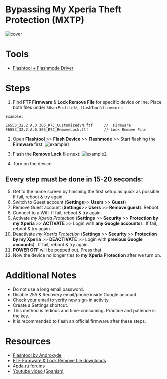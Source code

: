 # Bypassing My Xperia Theft Protection (MXTP)
![cover](https://i.imgur.com/HB6jDjk.jpg)

# Tools
- [Flashtool + Flashmode Driver ](http://www.flashtool.net/downloads.php)

# Steps
1. Find **FTF Firmware** & **Lock Remove File** for specific device online. Place both files under `%UserProfile%\.flashTool\firmwares`
~~~ 
Example:

E6553_32.2.A.0.305_R7C_CustomizedVN.ftf     //  Firmware
E6553_32.2.A.0.305_R7C_RemoveLock.ftf       // Lock Remove File
~~~


2. Open **Flashtool** >> **Flash Device** >> **Flashmode** >> Start flashing the **Firmware** first:
![example1](https://i.imgur.com/lwr8GJO.png)
3. Flash the **Remove Lock** file next:
![example2](https://i.imgur.com/EbYl993.png)

4. Turn on the device 

## Every step must be done in 15-20 seconds:
5. Get to the home screen by finishing the first setup as quick as possible. If fail, reboot & try again.
6. Switch to Guest account (**Settings**>> **Users** >> **Guest**)
7. Remove Guest account (**Settings**>> **Users** >> **Remove guest**). Reboot.
8. Connect to a Wifi. If fail, reboot & try again.
9. Activate *my Xperia Protection* (**Settings** >> **Security** >> **Protection by my Xperia** >> **ACTIVATE** >> Login with **any Google accounts**) . If fail, reboot & try again.
10. Deactivate *my Xperia Protection* (**Settings** >> **Security** >> **Protection by my Xperia** >> **DEACTIVATE** >> Login with **previous Google accounts**) . If fail, reboot & try again.
11. **POWER OFF** will be popped out. Press that.
12. Now the device no longer ties to **my Xperia Protection** after we turn on.

# Additional Notes
- Do not use a long email password.
- Disable 2FA & Recovery email/phone inside Google account.
- Check your email to verify new sign-in activity.
- Create a Settings shortcut.
- This method is tedious and time-consuming. Practice and patience is the key.
- It is recommended to flash an official firmware after these steps.

# Resources
- [Flashtool by Androxyde](http://www.flashtool.net/downloads.php)
- [FTF Firmware & Lock Remove file downloads](https://vietfones.vn/forum/threads/sony-ftf-firmware-ftf-lock-remove-file-setool-file-download-here.1589959/)
- [4pda.ru forums](http://4pda.ru/forum/index.php?showtopic=677035&st=740#entry50786588)
- [Youtube video (Spanish)](https://www.youtube.com/watch?v=6TLrbmlY2DI)
